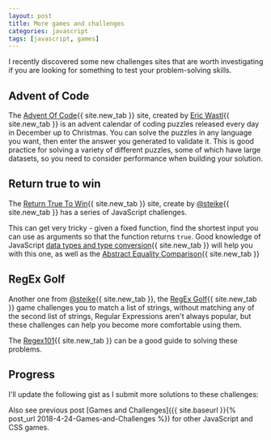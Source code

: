 ```yaml
---
layout: post
title: More games and challenges
categories: javascript
tags: [javascript, games]
---
```


I recently discovered some new challenges sites that are worth investigating if you are looking for something to test your problem-solving skills.

<!--more-->

## Advent of Code

The [Advent Of Code](https://adventofcode.com/2018){{ site.new_tab }} site, created by [Eric Wastl](http://was.tl/){{ site.new_tab }} is an advent calendar of coding puzzles released every day in December up to Christmas.  You can solve the puzzles in any language you want, then enter the answer you generated to validate it.  This is good practice for solving a variety of different puzzles, some of which have large datasets, so you need to consider performance when building your solution.

## Return true to win

The [Return True To Win](https://alf.nu/ReturnTrue){{ site.new_tab }} site, create by [@steike](https://twitter.com/steike){{ site.new_tab }} has a series of JavaScript challenges.

This can get very tricky - given a fixed function, find the shortest input you can use as arguments so that the function returns `true`.  Good knowledge of JavaScript [data types and type conversion](https://developer.mozilla.org/en-US/docs/Web/JavaScript/Guide/Grammar_and_Types#Data_structures_and_types){{ site.new_tab }} will help you with this one, as well as the [Abstract Equality Comparison](http://www.ecma-international.org/ecma-262/#sec-abstract-equality-comparison){{ site.new_tab }}

## RegEx Golf

Another one from [@steike](https://twitter.com/steike){{ site.new_tab }}, the [RegEx Golf](https://alf.nu/RegexGolf){{ site.new_tab }} game challenges you to match a list of strings, without matching any of the second list of strings,  Regular Expressions aren't always popular, but these challenges can help you become more comfortable using them.

The [Regex101](https://regex101.com/){{ site.new_tab }} can be a good guide to solving these problems.

## Progress

I'll update the following gist as I submit more solutions to these challenges:

<script src="https://gist.github.com/Neil188/d6afe38347a4df9e00b0ee411011b4e6.js"></script>

Also see previous post [Games and Challenges]({{ site.baseurl }}{% post_url 2018-4-24-Games-and-Challenges %}) for other JavaScript and CSS games.